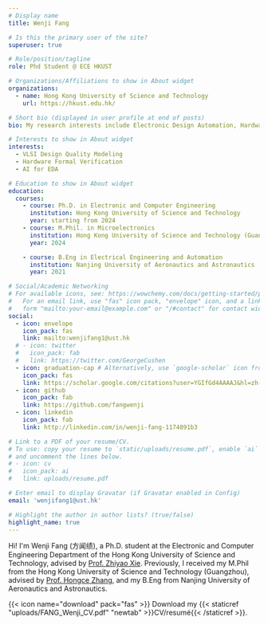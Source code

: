```yaml
---
# Display name
title: Wenji Fang

# Is this the primary user of the site?
superuser: true

# Role/position/tagline
role: Phd Student @ ECE HKUST

# Organizations/Affiliations to show in About widget
organizations:
  - name: Hong Kong University of Science and Technology
    url: https://hkust.edu.hk/

# Short bio (displayed in user profile at end of posts)
bio: My research interests include Electronic Design Automation, Hardware Formal Verification and VLSI Design.

# Interests to show in About widget
interests:
  - VLSI Design Quality Modeling
  - Hardware Formal Verification
  - AI for EDA

# Education to show in About widget
education:
  courses:
    - course: Ph.D. in Electronic and Computer Engineering
      institution: Hong Kong University of Science and Technology
      year: starting from 2024
    - course: M.Phil. in Microelectronics
      institution: Hong Kong University of Science and Technology (Guangzhou)
      year: 2024

    - course: B.Eng in Electrical Engineering and Automation
      institution: Nanjing University of Aeronautics and Astronautics
      year: 2021

# Social/Academic Networking
# For available icons, see: https://wowchemy.com/docs/getting-started/page-builder/#icons
#   For an email link, use "fas" icon pack, "envelope" icon, and a link in the
#   form "mailto:your-email@example.com" or "/#contact" for contact widget.
social:
  - icon: envelope
    icon_pack: fas
    link: mailto:wenjifang1@ust.hk
  # - icon: twitter
  #   icon_pack: fab
  #   link: https://twitter.com/GeorgeCushen
  - icon: graduation-cap # Alternatively, use `google-scholar` icon from `ai` icon pack
    icon_pack: fas
    link: https://scholar.google.com/citations?user=YGIfGd4AAAAJ&hl=zh-CN
  - icon: github
    icon_pack: fab
    link: https://github.com/fangwenji
  - icon: linkedin
    icon_pack: fab
    link: http://linkedin.com/in/wenji-fang-1174891b3

# Link to a PDF of your resume/CV.
# To use: copy your resume to `static/uploads/resume.pdf`, enable `ai` icons in `params.toml`,
# and uncomment the lines below.
# - icon: cv
#   icon_pack: ai
#   link: uploads/resume.pdf

# Enter email to display Gravatar (if Gravatar enabled in Config)
email: 'wenjifang1@ust.hk'

# Highlight the author in author lists? (true/false)
highlight_name: true
---
```


Hi! I'm Wenji Fang (方闻绩), a Ph.D. student at the Electronic and Computer Engineering Department of the Hong Kong University of Science and Technology, advised by [Prof. Zhiyao Xie](https://zhiyaoxie.com). Previously, I received my M.Phil from the Hong Kong University of Science and Technology (Guangzhou), advised by [Prof. Hongce Zhang](https://hongcezh.people.ust.hk/), and my B.Eng from Nanjing University of Aeronautics and Astronautics.

{{< icon name="download" pack="fas" >}} Download my {{< staticref "uploads/FANG_Wenji_CV.pdf" "newtab" >}}CV/resumé{{< /staticref >}}.
